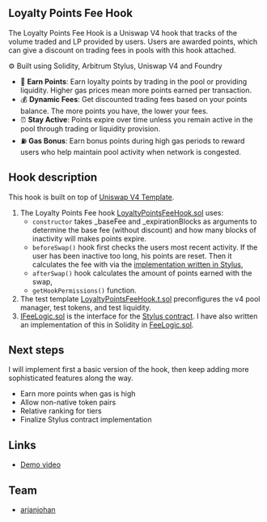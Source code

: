 ## Loyalty Points Fee Hook

The Loyalty Points Fee Hook is a Uniswap V4 hook that tracks of the volume traded and LP provided by users. Users are awarded points, which can give a discount on trading fees in pools with this hook attached.

⚙️ Built using Solidity, Arbitrum Stylus, Uniswap V4 and Foundry

- 🌟 **Earn Points**: Earn loyalty points by trading in the pool or providing liquidity. Higher gas prices mean more points earned per transaction.
- 💰 **Dynamic Fees**: Get discounted trading fees based on your points balance. The more points you have, the lower your fees.
- ⏰ **Stay Active**: Points expire over time unless you remain active in the pool through trading or liquidity provision.
- ⛽ **Gas Bonus**: Earn bonus points during high gas periods to reward users who help maintain pool activity when network is congested.

## Hook description

This hook is built on top of [Uniswap V4 Template](https://github.com/uniswapfoundation/v4-template).

1. The Loyalty Points Fee hook [LoyaltyPointsFeeHook.sol](src/LoyaltyPointsFeeHook.sol) uses:
    - `constructor` takes _baseFee and _expirationBlocks as arguments to determine the base fee (without discount) and how many blocks of inactivity will makes points expire.
    - `beforeSwap()` hook first checks the users most recent activity. If the user has been inactive too long, his points are reset. Then it calculates the fee with via the [implementation written in Stylus](https://github.com/arjanjohan/loyalty-points-fee-hook-stylus),
    - `afterSwap()` hook calculates the amount of points earned with the swap,
    - `getHookPermissions()` function.  
2. The test template [LoyaltyPointsFeeHook.t.sol](test/LoyaltyPointsFeeHook.t.sol) preconfigures the v4 pool manager, test tokens, and test liquidity.
3. [IFeeLogic.sol](src/interface/IFeeLogic.sol) is the interface for the [Stylus contract](https://github.com/arjanjohan/loyalty-points-fee-hook-stylus). I have also written an implementation of this in Solidity in [FeeLogic.sol](src/FeeLogic.sol).

## Next steps

I will implement first a basic version of the hook, then keep adding more sophisticated features along the way.
- Earn more points when gas is high
- Allow non-native token pairs
- Relative ranking for tiers
- Finalize Stylus contract implementation

## Links
- [Demo video](https://youtu.be/kl91676TsCI)

## Team 
- [arjanjohan](https://x.com/arjanjohan)
